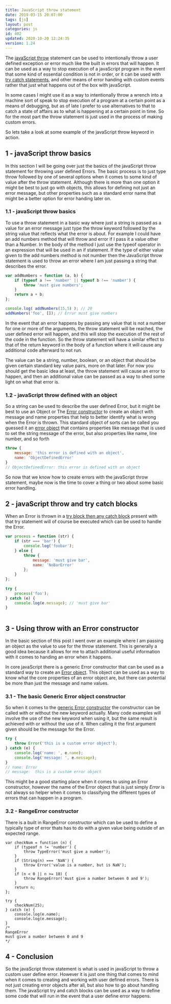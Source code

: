 ```yaml
---
title: JavaScript throw statement
date: 2019-03-15 20:07:00
tags: [js]
layout: post
categories: js
id: 402
updated: 2020-10-20 12:24:35
version: 1.24
---
```


The [javaScript throw](https://developer.mozilla.org/en-US/docs/Web/JavaScript/Reference/Statements/throw) statement can be used to intentionally throw a user defined exception or error much like the built in errors that will happen. It can be used as a way to stop execution of a javaScript program in the event that some kind of essential condition is not in order, or it can be used with [try catch statements](/2019/03/02/js-javascript-try/), and other means of error handing with custom events rather that just what happens out of the box with javaScript. 

In some cases I might use it as a way to intentionally throw a wrench into a machine sort of speak to stop execution of a program at a certain point as a means of debugging, but as of late I prefer to use alternatives to that to catch a state of affairs as to what is happening at a certain point in time. So for the most part the throw statement is just used in the process of making custom errors.

So lets take a look at some example of the javaScript throw keyword in action.

<!-- more -->

## 1 - javaScript throw basics

In this section I will be going over just the basics of the javaScript throw statement for throwing user defined Errors. The basic process is to just type throw followed by one of several options when it comes to some kind of value after the throw statement. Although there is more than one option it might be best to just go with objects, this allows for defining not just an error message, but other properties such as a standard error name that might be a better option for error handing later on.

### 1.1 - javaScript throw basics

To use a throw statement in a basic way where just a string is passed as a value for an error message just type the throw keyword followed by the string value that reflects what the error is about. For example I could have an add numbers method that will throw and error if I pass it a value other than a Number. In the body of the method I just use the typeof operator in an expression that will be used in an if statement. If the type of either value given to the add numbers method is not number then the JavaScript throw statement is used to throw an error where I am just passing a string that describes the error.

```js
var addNumbers = function (a, b) {
    if (typeof a !== 'number' || typeof b !== 'number') {
        throw 'must give numbers';
    }
    return a + b;
};

console.log( addNumbers(15,5) ); // 20
addNumbers('foo', []); // Error must give numbers
```

In the event that an error happens by passing any value that is not a number for one or more of the arguments, the throw statement will be reached, the user defined error will happen, and this will stop the execution of the rest of the code in the function. So the throw statement will have a similar effect to that of the return keyword in the body of a function where it will cause any additional code afterward to not run.

The value can be a string, number, boolean, or an object that should be given certain standard key value pairs, more on that later. For now you should get the basic idea at least, the throw statement will cause an error to happen, and then an additional value can be passed as a way to shed some light on what that error is.

### 1.2 - javaScript throw defined with an object

So a string can be used to describe the user defined Error, but it might be best to use an Object or The [Error constructor](https://developer.mozilla.org/en-US/docs/Web/JavaScript/Reference/Global_Objects/Error/Error) to create an object with message and name properties that help to better identify what is wrong when the Error is thrown. This standard object of sorts can be called you guessed it an [error object](https://developer.mozilla.org/en-US/docs/Web/JavaScript/Reference/Global_Objects/Error) that contains properties like message that is used to set the string message of the error, but also properties like name, line number, and so forth

```js
throw {
    message: 'this error is defined with an object',
    name: 'ObjectDefinedError'
}
// ObjectDefinedError: this error is defined with an object
```

So now that we know how to create errors with the javaScript throw statement, maybe now is the time to cover a thing or two about some basic error handling.

## 2 - javaScript throw and try catch blocks

When an Error is thrown in a [try block then any catch block](/2019//03/02/js-javascript-try/) present with that try statement will of course be executed which can be used to handle the Error.

```js
var process = function (str) {
    if (str === 'bar') {
        console.log('foobar');
    } else {
        throw {
            message: 'must give bar',
            name: 'NoBarError'
        };
    }
};
 
try {
    process('foo');
} catch (e) {
    console.log(e.message); // 'must give bar'
}
 
```

## 3 - Using throw with an Error constructor

In the basic section of this post I went over an example where I am passing an object as the value to use for the throw statement. This is generally a good idea because it allows for me to attach additional useful information with it comes to handing an error when it happens.

In core javaScript there is a generic Error constructor that can be used as a standard way to create an [Error object](https://developer.mozilla.org/en-US/docs/Web/JavaScript/Reference/Global_Objects/Error). This object can be used as a way to know what the core properties of an error object are, but there can potential be more than just the message and name values.

### 3.1 - The basic Generic Error object constructor

So when  it comes to the [generic Error constructor](https://developer.mozilla.org/en-US/docs/Web/JavaScript/Reference/Global_Objects/Error/Error) the constructor can be called with or without the new keyword actually. Many code examples will involve the use of the new keyword when using it, but the same result is achieved with or without the use of it. When calling it the first argument given should be the message for the Error.

```js
try {
    throw Error('this is a custom error object');
} catch (e) {
    console.log('name: ', e.name);
    console.log('message: ', e.message);
}
// name: Error
// message:  this is a custom error object
```

This might be a good starting place when it comes to using an Error constructor, however the name of the Error object that is just simply _Error_ is not always so helper when it comes to classifying the different types of errors that can happen in a program.

### 3.2 - RangeError constructor

There is a built in RangeError constructor which can be used to define a typically type of error thats has to do with a given value being outside of an expected range.

```
var checkNum = function (n) {
    if (typeof n != 'number') {
        throw TypeError('must give a number');
    }
    if (String(n) === 'NaN') {
        throw Error('value is a number, but is NaN');
    }
    if (n < 0 || n >= 10) {
        throw RangeError('must give a number between 0 and 9');
    }
    return n;
};
 
try {
    checkNum(25);
} catch (e) {
    console.log(e.name);
    console.log(e.message);
}
/*
RangeError
must give a number between 0 and 9
*/
```

## 4 - Conclusion

So the javaScript throw statement is what is used in javaScript to throw a custom user define error. However it is just one thing that comes to mind when it comes to creating and working with user defined errors. There is not just creating error objects after all, but also how to go about handling them. The javaScript try and catch blocks can be used as a way to define some code that will run in the event that a user define error happens.
